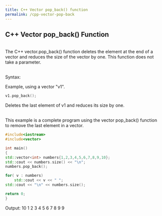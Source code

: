 ```yaml
---
title: C++ Vector pop_back() function
permalink: /cpp-vector-pop-back
---
```


## C++ Vector pop_back() Function
<br/>
The C++ vector.pop_back() function deletes the element at the end of a vector and reduces the size of the vector by one. This function does not take a parameter.
<br/><br/>

Syntax:

Example, using a vector "v1".
```cpp
v1.pop_back();
```
Deletes the last element of v1 and reduces its size by one.
<br/><br/>



This example is a complete program using the vector pop_back() function to remove the last element in a vector.
```cpp
#include<iostream>
#include<vector>

int main()
{
std::vector<int> numbers{1,2,3,4,5,6,7,8,9,10};
std::cout << numbers.size() << "\n";
numbers.pop_back();

for( v : numbers)
    std::cout << v << " ";
std::cout << "\n" << numbers.size();

return 0;
}
```
Output:
10
1 2 3 4 5 6 7 8 9
9
